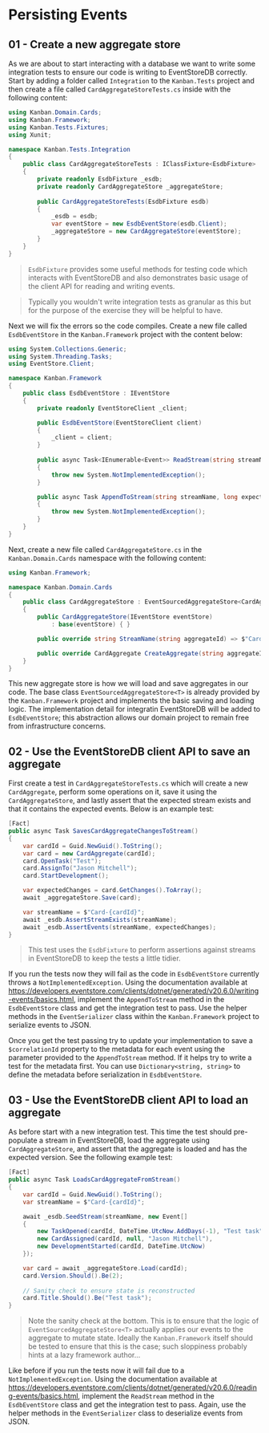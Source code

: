 # Persisting Events


## 01 - Create a new aggregate store
As we are about to start interacting with a database we want to write some integration tests to ensure
our code is writing to EventStoreDB correctly. Start by adding a folder called `Integration` to the
`Kanban.Tests` project and then create a file called `CardAggregateStoreTests.cs` inside with the 
following content:

```csharp
using Kanban.Domain.Cards;
using Kanban.Framework;
using Kanban.Tests.Fixtures;
using Xunit;

namespace Kanban.Tests.Integration
{
    public class CardAggregateStoreTests : IClassFixture<EsdbFixture>
    {
        private readonly EsdbFixture _esdb;
        private readonly CardAggregateStore _aggregateStore;
        
        public CardAggregateStoreTests(EsdbFixture esdb)
        {
            _esdb = esdb;
            var eventStore = new EsdbEventStore(esdb.Client);
            _aggregateStore = new CardAggregateStore(eventStore);
        }
    }
}
```

> `EsdbFixture` provides some useful methods for testing code which interacts with EventStoreDB and 
also demonstrates basic usage of the client API for reading and writing events.

> Typically you wouldn't write integration tests as granular as this but for the purpose of the exercise
they will be helpful to have.

Next we will fix the errors so the code compiles. Create a new file called `EsdbEventStore` in the 
`Kanban.Framework` project with the content below:

```csharp
using System.Collections.Generic;
using System.Threading.Tasks;
using EventStore.Client;

namespace Kanban.Framework
{
    public class EsdbEventStore : IEventStore
    {
        private readonly EventStoreClient _client;

        public EsdbEventStore(EventStoreClient client)
        {
            _client = client;
        }
        
        public async Task<IEnumerable<Event>> ReadStream(string streamName)
        {
            throw new System.NotImplementedException();
        }

        public async Task AppendToStream(string streamName, long expectedVersion, IEnumerable<Event> events, string correlationId)
        {
            throw new System.NotImplementedException();
        }
    }
}
```

Next, create a new file called `CardAggregateStore.cs` in the `Kanban.Domain.Cards` namespace with the 
following content:

```csharp
using Kanban.Framework;

namespace Kanban.Domain.Cards
{
    public class CardAggregateStore : EventSourcedAggregateStore<CardAggregate>
    {
        public CardAggregateStore(IEventStore eventStore) 
            : base(eventStore) { }

        public override string StreamName(string aggregateId) => $"Card-{aggregateId}";

        public override CardAggregate CreateAggregate(string aggregateId) => new CardAggregate(aggregateId);
    }
}
```

This new aggregate store is how we will load and save aggregates in our code. The base class 
`EventSourcedAggregateStore<T>` is already provided by the `Kanban.Framework` project and
implements the basic saving and loading logic. The implementation detail for integratin EventStoreDB
will be added to `EsdbEventStore`; this abstraction allows our domain project to remain free from
infrastructure concerns.


## 02 - Use the EventStoreDB client API to save an aggregate
First create a test in `CardAggregateStoreTests.cs` which will create a new `CardAggregate`, perform
some operations on it, save it using the `CardAggregateStore`, and lastly assert that the expected 
stream exists and that it contains the expected events. Below is an example test:

```csharp
[Fact]
public async Task SavesCardAggregateChangesToStream()
{
    var cardId = Guid.NewGuid().ToString();
    var card = new CardAggregate(cardId);
    card.OpenTask("Test");
    card.AssignTo("Jason Mitchell");
    card.StartDevelopment();

    var expectedChanges = card.GetChanges().ToArray();
    await _aggregateStore.Save(card);

    var streamName = $"Card-{cardId}";
    await _esdb.AssertStreamExists(streamName);
    await _esdb.AssertEvents(streamName, expectedChanges);
}
```

> This test uses the `EsdbFixture` to perform assertions against streams in EventStoreDB to keep the
tests a little tidier.

If you run the tests now they will fail as the code in `EsdbEventStore` currently throws a 
`NotImplementedException`. Using the documentation available at 
https://developers.eventstore.com/clients/dotnet/generated/v20.6.0/writing-events/basics.html, 
implement the `AppendToStream` method in the `EsdbEventStore` class and get the integration
test to pass.  Use the helper methods in the `EventSerializer` class within the `Kanban.Framework`
project to serialize events to JSON.

Once you get the test passing try to update your implementation to save a `$correlationId` property
to the metadata for each event using the parameter provided to the `AppendToStream` method. If it helps
try to write a test for the metadata first. You can use `Dictionary<string, string>` to define the
metadata before serialization in `EsdbEventStore`.


## 03 - Use the EventStoreDB client API to load an aggregate
As before start with a new integration test. This time the test should pre-populate a stream in 
EventStoreDB, load the aggregate using `CardAggregateStore`, and assert that the aggregate is loaded
and has the expected version. See the following example test:

```csharp
[Fact]
public async Task LoadsCardAggregateFromStream()
{
    var cardId = Guid.NewGuid().ToString();
    var streamName = $"Card-{cardId}";

    await _esdb.SeedStream(streamName, new Event[]
    {
        new TaskOpened(cardId, DateTime.UtcNow.AddDays(-1), "Test task"),
        new CardAssigned(cardId, null, "Jason Mitchell"),
        new DevelopmentStarted(cardId, DateTime.UtcNow)
    });

    var card = await _aggregateStore.Load(cardId);
    card.Version.Should().Be(2);
    
    // Sanity check to ensure state is reconstructed
    card.Title.Should().Be("Test task");
}
```

> Note the sanity check at the bottom. This is to ensure that the logic of `EventSourcedAggregateStore<T>`
actually applies our events to the aggregate to mutate state. Ideally the `Kanban.Framework` itself should be
tested to ensure that this is the case; such sloppiness probably hints at a lazy framework author...

Like before if you run the tests now it will fail due to a `NotImplementedException`. Using the documentation
available at https://developers.eventstore.com/clients/dotnet/generated/v20.6.0/reading-events/basics.html,
implement the `ReadStream` method in the `EsdbEventStore` class and get the integration test to pass.
Again, use the helper methods in the `EventSerializer` class to deserialize events from JSON.
